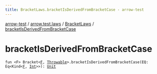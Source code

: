 ```yaml
---
title: BracketLaws.bracketIsDerivedFromBracketCase - arrow-test
---
```


[arrow-test](../../index.html) / [arrow.test.laws](../index.html) / [BracketLaws](index.html) / [bracketIsDerivedFromBracketCase](./bracket-is-derived-from-bracket-case.html)

# bracketIsDerivedFromBracketCase

`fun <F> Bracket<`[`F`](bracket-is-derived-from-bracket-case.html#F)`, `[`Throwable`](https://kotlinlang.org/api/latest/jvm/stdlib/kotlin/-throwable/index.html)`>.bracketIsDerivedFromBracketCase(EQ: Eq<Kind<`[`F`](bracket-is-derived-from-bracket-case.html#F)`, `[`Int`](https://kotlinlang.org/api/latest/jvm/stdlib/kotlin/-int/index.html)`>>): `[`Unit`](https://kotlinlang.org/api/latest/jvm/stdlib/kotlin/-unit/index.html)